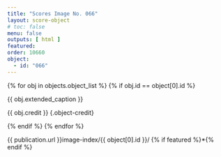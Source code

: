 ```yaml
---
title: "Scores Image No. 066"
layout: score-object
# toc: false
menu: false
outputs: [ html ]
featured: 
order: 10660
object:
  - id: "066"
---
```


{% for obj in objects.object_list %}
{% if obj.id == object[0].id %}

{{ obj.extended_caption }}

{{ obj.credit }} {.object-credit}

{% endif %}
{% endfor %}

<div class="object-credit object-url is-print-only">

{{ publication.url }}image-index/{{ object[0].id }}/ {% if featured %}*{% endif %}

</div>

